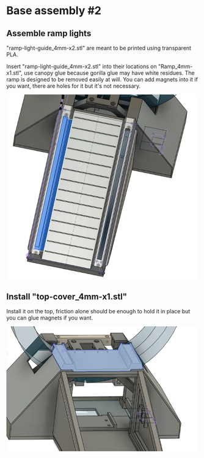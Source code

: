 # Base assembly #2

## Assemble ramp lights

"ramp-light-guide_4mm-x2.stl" are meant to be printed using transparent PLA.

Insert "ramp-light-guide_4mm-x2.stl" into their locations on "Ramp_4mm-x1.stl", use canopy glue because gorilla glue may have white residues.
The ramp is designed to be removed easily at will. You can add magnets into it if you want, there are holes for it but it's not necessary. 

![](./Assets/ramp-light-guide_4mm-install.png)

## Install "top-cover_4mm-x1.stl"

Install it on the top, friction alone should be enough to hold it in place but you can glue magnets if you want.

![](./Assets/top-cover_4mm-x1-install.png)
